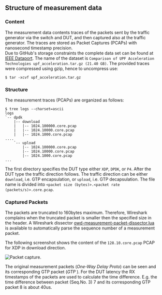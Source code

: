 ## Structure of measurement data

### Content

The measurement data contents traces of the packets sent by the traffic generator via the switch and DUT, and then captured also at the
traffic generator. 
The traces are stored as Packet Captures (PCAPs) with nanosecond timestamp precision.  
Due to GitHub's storage constraints the complete data set can be found at [IEEE Dataport](https://dx.doi.org/10.21227/xe3c-e968).
The name of the dataset is `Comparison of UPF Acceleration Technologies upf_acceleration.tar.gz (21.40 GB)`.
The provided traces were compressed using gzip, hence to uncompress use:
```
$ tar -xcvf upf_acceleration.tar.gz
```

### Structure

The measurement traces (PCAPs) are organized as follows:
```
$ tree logs --charset=ascii
logs
`-- dpdk
    |-- download
    |   |-- 1024.100000.core.pcap
    |   |-- 1024.10000.core.pcap
    |   |-- 1024.1000.core.pcap
....
    `-- upload
        |-- 1024.100000.core.pcap
        |-- 1024.10000.core.pcap
        |-- 1024.1000.core.pcap
...
```
The first directory specifies the DUT type either `XDP`, `DPDK`, or `P4`.
After the DUT type the traffic direction follows.
The traffic direction can be either `download`, i.e. GTP encapsulation, or `upload`, i.e. GTP decapsulation.
The file name is divided into `<packet size (bytes)>.<packet rate (packets/s)>.core.pcap`.

### Captured Packets

The packets are truncated to 160bytes maximum.
Therefore, Wireshark complains when the truncated packet is smaller then the specified size in the header.
A Wireshark dissector [owd-measurement-packet-dissector.lua](../owd-measurement-packet-dissector.lua) is available to automatically parse the sequence number of a measurement packet.

The following screenshot shows the content of the `128.10.core.pcap` PCAP for XDP in download direction.

![Packet capture.](pcap.png "Packet capture.")

The original measurement packets (*One-Way Delay Proto*) can be seen and its corresponding GTP packet
(*GTP <One-Way Delay Proto>*).
For the DUT latency the RX timestamps of the packets are used to calculate the time difference.
E.g. the time difference between packet (Seq.No. 3) 7 and its corresponding GTP packet 8 is about 40us.
